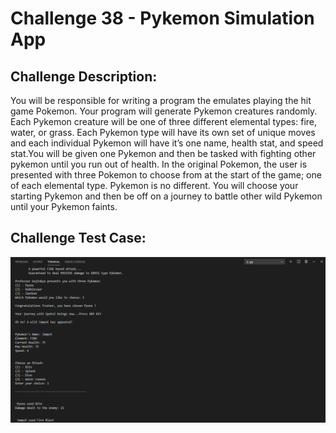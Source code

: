 # Challenge 38 - Pykemon Simulation App


## Challenge Description:

You will be responsible for writing a program the emulates playing the hit game Pokemon. Your
program will generate Pykemon creatures randomly. Each Pykemon creature will be one of
three different elemental types: fire, water, or grass. Each Pykemon type will have its own set
of unique moves and each individual Pykemon will have it’s one name, health stat, and speed
stat.You will be given one Pykemon and then be tasked with fighting other pykemon until you
run out of health. In the original Pokemon, the user is presented with three Pokemon to choose
from at the start of the game; one of each elemental type. Pykemon is no different. You will
choose your starting Pykemon and then be off on a journey to battle other wild Pykemon until
your Pykemon faints.

## Challenge Test Case:

<p align = center>
  <img src="https://github.com/aajinkya1203/The-Art-Of-Doing/blob/branch-38/%2338.PNG">
</p>
